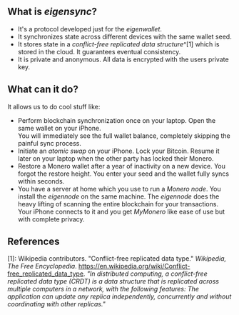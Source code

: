 ## What is _eigensync_?

- It's a protocol developed just for the _eigenwallet_.
- It synchronizes state across different devices with the same wallet seed.
- It stores state in a _conflict-free replicated data structure_^[1] which is
  stored in the cloud. It guarantees eventual consistency.
- It is private and anonymous. All data is encrypted with the users private key.

## What can it do?

It allows us to do cool stuff like:

- Perform blockchain synchronization once on your laptop. Open the same wallet
  on your iPhone. <br>You will immediately see the full wallet balance,
  completely skipping the painful sync process.
- Initiate an _atomic swap_ on your iPhone. Lock your Bitcoin. Resume it later
  on your laptop when the other party has locked their Monero.
- Restore a Monero wallet after a year of inactivity on a new device. You forgot
  the restore height. You enter your seed and the wallet fully syncs within
  seconds.
- You have a server at home which you use to run a _Monero node_. You install
  the _eigennode_ on the same machine. The _eigennode_ does the heavy lifting of
  scanning the entire blockchain for your transactions. Your iPhone connects to
  it and you get _MyMonero_ like ease of use but with complete privacy.

## References

[1]: Wikipedia contributors. "Conflict-free replicated data type." _Wikipedia,
The Free Encyclopedia_.
https://en.wikipedia.org/wiki/Conflict-free_replicated_data_type. _"In
distributed computing, a conflict-free replicated data type (CRDT) is a data
structure that is replicated across multiple computers in a network, with the
following features: The application can update any replica independently,
concurrently and without coordinating with other replicas."_
